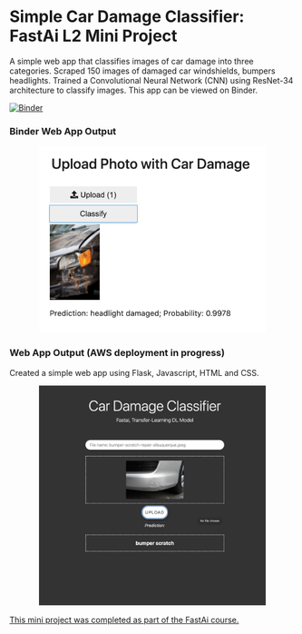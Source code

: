 # Simple Car Damage Classifier: FastAi L2 Mini Project
A simple web app that classifies images of car damage into three categories. Scraped 150 images of damaged car windshields, bumpers headlights. Trained a Convolutional Neural Network (CNN) using ResNet-34 architecture to classify images. This app can be viewed on Binder.

[![Binder](https://mybinder.org/badge_logo.svg)](https://mybinder.org/v2/gh/stuartlee165/car_damage_classifier/main?urlpath=voila%2Frender%2Fnotebook.ipynb)

### Binder Web App Output
<p align="center">
  <img src="https://github.com/stuartlee165/car_damage_classifier/blob/main/images/carapp.png" width="400"/>
</p>

### Web App Output (AWS deployment in progress)
Created a simple web app using Flask, Javascript, HTML and CSS.
<p align="center">
  <img src="https://github.com/stuartlee165/car_damage_classifier/blob/main/images/app_screenshot.jpg" width="400"/>
</p>

<a href="https://course.fast.ai/" target="_blank"> This mini project was completed as part of the FastAi course.</a>
